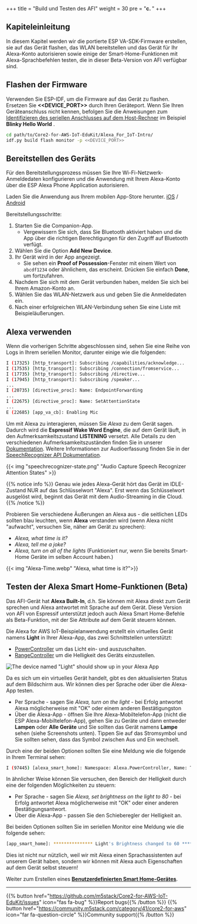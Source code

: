 +++
title = "Build und Testen des AFI"
weight = 30
pre = "<b>c. </b>"
+++

## Kapiteleinleitung
In diesem Kapitel werden wir die portierte ESP VA-SDK-Firmware erstellen, sie auf das Gerät flashen, das WLAN bereitstellen und das Gerät für Ihr Alexa-Konto autorisieren sowie einige der Smart-Home-Funktionen mit Alexa-Sprachbefehlen testen, die in dieser Beta-Version von AFI verfügbar sind.

## Flashen der Firmware
Verwenden Sie ESP-IDF, um die Firmware auf das Gerät zu flashen. Ersetzen Sie **<<DEVICE_PORT>>**  durch Ihren Geräteport. Wenn Sie Ihren Geräteanschluss nicht kennen, befolgen Sie die Anweisungen zum [Identifizieren des seriellen Anschlusses auf dem Host-Rechner](/de/blinky-hello-world/device-provisioning.html#identifying-the-serial-port-on-host-machine) im Beispiel **Blinky Hello World** .
```bash
cd path/to/Core2-for-AWS-IoT-EduKit/Alexa_For_IoT-Intro/
idf.py build flash monitor -p <<DEVICE_PORT>>
```

## Bereitstellen des Geräts
Für den Bereitstellungsprozess müssen Sie Ihre Wi-Fi-Netzwerk-Anmeldedaten konfigurieren und die Anwendung mit Ihrem Alexa-Konto über die ESP Alexa Phone Application autorisieren.

Laden Sie die Anwendung aus Ihrem mobilen App-Store herunter.
[iOS](https://apps.apple.com/in/app/esp-alexa/id1464127534) / [Android](https://play.google.com/store/apps/details?id=com.espressif.provbleavs)

Bereitstellungsschritte:

1. Starten Sie die Companion-App.
   - Vergewissern Sie sich, dass Sie Bluetooth aktiviert haben und die App über die richtigen Berechtigungen für den Zugriff auf Bluetooth verfügt.
2. Wählen Sie die Option **Add New Device**.
3. Ihr Gerät wird in der App angezeigt.
   - Sie sehen ein **Proof of Possession**-Fenster mit einem Wert von `abcdf1234`  oder ähnlichem, das erscheint. Drücken Sie einfach **Done**, um fortzufahren.
4. Nachdem Sie sich mit dem Gerät verbunden haben, melden Sie sich bei Ihrem Amazon-Konto an.
5. Wählen Sie das WLAN-Netzwerk aus und geben Sie die Anmeldedaten ein.
6. Nach einer erfolgreichen WLAN-Verbindung sehen Sie eine Liste mit Beispieläußerungen.

## Alexa verwenden
Wenn die vorherigen Schritte abgeschlossen sind, sehen Sie eine Reihe von Logs in Ihrem seriellen Monitor, darunter einige wie die folgenden:

```bash
I (17325) [http_transport]: Subscribing /capabilities/acknowledge...
I (17535) [http_transport]: Subscribing /connection/fromservice...
I (17735) [http_transport]: Subscribing /directive...
I (17945) [http_transport]: Subscribing /speaker...
...
I (20735) [directive_proc]: Name: EndpointForwarding
...
I (22675) [directive_proc]: Name: SetAttentionState
...
E (22685) [app_va_cb]: Enabling Mic
```

Um mit Alexa zu interagieren, müssen Sie *Alexa* zu dem Gerät sagen. Dadurch wird die **Espressif Wake Word Engine**, die auf dem Gerät läuft, in den Aufmerksamkeitszustand **LISTENING** versetzt. Alle Details zu den verschiedenen Aufmerksamkeitszuständen finden Sie in unserer [Dokumentation](https://developer.amazon.com/en-US/docs/alexa/alexa-voice-service/ux-design-attention.html#states). Weitere Informationen zur Audioerfassung finden Sie in der [SpeechRecognizer API Dokumentation](https://developer.amazon.com/en-US/docs/alexa/alexa-voice-service/avs-speechrecognizer-concepts.html).

{{< img "speechrecognizer-state.png" "Audio Capture Speech Recognizer Attention States" >}} 

{{% notice info %}}
Genau wie jedes Alexa-Gerät hört das Gerät im IDLE-Zustand NUR auf das Schlüsselwort "Alexa". Erst wenn das Schlüsselwort ausgelöst wird, beginnt das Gerät mit dem Audio-Streaming in die Cloud.
{{% /notice %}}

Probieren Sie verschiedene Äußerungen an Alexa aus - die seitlichen LEDs sollten blau leuchten, wenn **Alexa** verstanden wird (wenn Alexa nicht "aufwacht", versuchen Sie, näher am Gerät zu sprechen):
* _Alexa, what time is it?_
* _Alexa, tell me a joke?_
* _Alexa, turn on all of the lights_ (Funktioniert nur, wenn Sie bereits Smart-Home Geräte im selben Account haben.)

{{< img "Alexa-Time.webp" "Alexa, what time is it?">}} 

## Testen der Alexa Smart Home-Funktionen (Beta)
Das AFI-Gerät hat **Alexa Built-In**, d.h. Sie können mit Alexa direkt zum Gerät sprechen und Alexa antwortet mit Sprache auf dem Gerät. Diese Version von AFI von Espressif unterstützt jedoch auch Alexa Smart Home-Befehle als Beta-Funktion, mit der Sie Attribute auf dem Gerät steuern können.

Die Alexa for AWS IoT-Beispielanwendung erstellt ein virtuelles Gerät namens **Light** in Ihrer Alexa-App, das zwei Schnittstellen unterstützt:

* [PowerController](https://developer.amazon.com/en-US/docs/alexa/alexa-voice-service/alexa-powercontroller.html) um das Licht ein- und auszuschalten.
* [RangeController](https://developer.amazon.com/en-US/docs/alexa/alexa-voice-service/alexa-rangecontroller.html) um die Helligkeit des Geräts einzustellen.

![The device named "Light" should show up in your Alexa App](building-and-testing-afi/AlexaApp-LightDevice.png?height=500px)

Da es sich um ein virtuelles Gerät handelt, gibt es den aktualisierten Status auf dem Bildschirm aus. Wir können dies per Sprache oder über die Alexa-App testen.

* Per Sprache - sagen Sie _Alexa, turn on the light_ - bei Erfolg antwortet Alexa möglicherweise mit "OK" oder einem anderen Bestätigungston
* Über die Alexa-App - öffnen Sie Ihre Alexa-Mobiltelefon-App (nicht die ESP Alexa-Mobiltelefon-App), gehen Sie zu Geräte und dann entweder **Lampen** oder **Alle Geräte** und Sie sollten das Gerät namens **Lampe** sehen (siehe Screenshots unten). Tippen Sie auf das Stromsymbol und Sie sollten sehen, dass das Symbol zwischen Aus und Ein wechselt.

Durch eine der beiden Optionen sollten Sie eine Meldung wie die folgende in Ihrem Terminal sehen:
```bash
I (97445) [alexa_smart_home]: Namespace: Alexa.PowerController, Name: TurnOn
```

In ähnlicher Weise können Sie versuchen, den Bereich der Helligkeit durch eine der folgenden Möglichkeiten zu steuern:

* Per Sprache - sagen Sie _Alexa, set brightness on the light to 80_ - bei Erfolg antwortet Alexa möglicherweise mit "OK" oder einer anderen Bestätigungsantwort.
* Über die Alexa-App - passen Sie den Schieberegler der Helligkeit an.

Bei beiden Optionen sollten Sie im seriellen Monitor eine Meldung wie die folgende sehen:
```bash
[app_smart_home]: *************** Light's Brightness changed to 60 ***************
```

Dies ist nicht nur nützlich, weil wir mit Alexa einen Sprachassistenten auf unserem Gerät haben, sondern wir können mit Alexa auch Eigenschaften auf dem Gerät selbst steuern!

Weiter zum Erstellen eines [**Benutzerdefinierten Smart Home-Gerätes**](/de/intro-to-alexa-for-iot/custom-smart-home-device.html).


---
{{% button href="https://github.com/m5stack/Core2-for-AWS-IoT-EduKit/issues" icon="fas fa-bug" %}}Report bugs{{% /button %}} {{% button href="https://community.m5stack.com/category/41/core2-for-aws" icon="far fa-question-circle" %}}Community support{{% /button %}}
